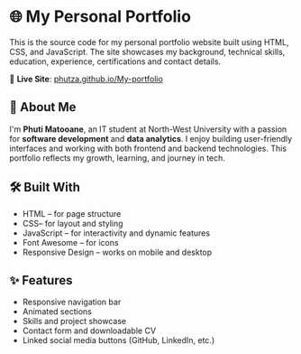 # 🌐 My Personal Portfolio

This is the source code for my personal portfolio website built using HTML, CSS, and JavaScript. The site showcases my background, technical skills, education, experience, certifications and contact details.

🚀 **Live Site**: [phutza.github.io/My-portfolio](https://phutza.github.io/My-portfolio/)



## 🧠 About Me

I'm **Phuti Matooane**, an IT student at North-West University with a passion for **software development** and **data analytics**. I enjoy building user-friendly interfaces and working with both frontend and backend technologies. This portfolio reflects my growth, learning, and journey in tech.



## 🛠️ Built With

- HTML – for page structure  
- CSS– for layout and styling  
- JavaScript – for interactivity and dynamic features  
- Font Awesome – for icons  
- Responsive Design – works on mobile and desktop  

## ✨ Features

- Responsive navigation bar  
- Animated sections  
- Skills and project showcase  
- Contact form and downloadable CV  
- Linked social media buttons (GitHub, LinkedIn, etc.)



